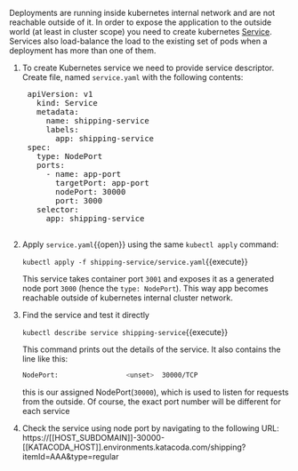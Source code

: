 Deployments are running inside kubernetes internal network and are not reachable outside of it. In order to expose the application to the outside world (at least in cluster scope) you need to create kubernetes [Service](https://kubernetes.io/docs/concepts/services-networking/service/). Services also load-balance the load to the existing set of pods when a deployment has more than one of them.

1. To create Kubernetes service we need to provide service descriptor. Create file, named `service.yaml` with the following contents:

    <pre class="file hljs yaml"  data-filename="service.yaml" data-target="replace">
    apiVersion: v1
      kind: Service
      metadata:
        name: shipping-service
        labels:
          app: shipping-service
    spec:
      type: NodePort
      ports:
        - name: app-port
          targetPort: app-port
          nodePort: 30000
          port: 3000
      selector:
        app: shipping-service
    </pre>

1. Apply `service.yaml`{{open}} using the same `kubectl apply` command:

    `kubectl apply -f shipping-service/service.yaml`{{execute}}

    This service takes container port `3001` and exposes it as a generated node port `3000` (hence the `type: NodePort`). This way app becomes reachable outside of kubernetes internal cluster network.

1. Find the service and test it directly

    `kubectl describe service shipping-service`{{execute}}

    This command prints out the details of the service. It also contains the line like this:

    ```sh
    NodePort:                 <unset>  30000/TCP
    ```

    this is our assigned NodePort(`30000`), which is used to listen for requests from the outside. Of course, the exact port number will be different for each service

1. Check the service using node port by navigating to the following URL: https://[[HOST_SUBDOMAIN]]-30000-[[KATACODA_HOST]].environments.katacoda.com/shipping?itemId=AAA&type=regular